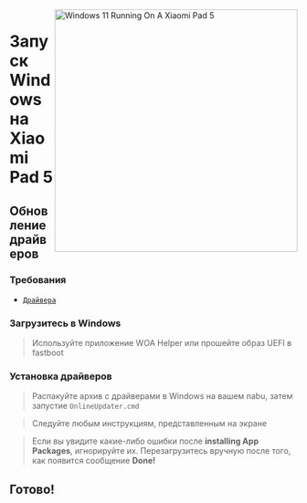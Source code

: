 <img align="right" src="https://raw.githubusercontent.com/erdilS/Port-Windows-11-Xiaomi-Pad-5/main/nabu.png" width="425" alt="Windows 11 Running On A Xiaomi Pad 5">

# Запуск Windows на Xiaomi Pad 5

## Обновление драйверов 

### Требования 
- [```Драйвера```](https://github.com/erdilS/Port-Windows-11-Xiaomi-Pad-5/releases/tag/Drivers)

### Загрузитесь в Windows
> Используйте приложение WOA Helper или прошейте образ UEFI в fastboot 

### Установка драйверов 
> Распакуйте архив с драйверами в Windows на вашем nabu, затем запустие `OnlineUpdater.cmd` 

> Следуйте любым инструкциям, представленным на экране

> Если вы увидите какие-либо ошибки после **installing App Packages**, игнорируйте их. Перезагрузитесь вручную после того, как появится сообщение **Done!**

## Готово!

